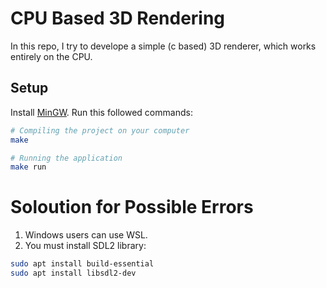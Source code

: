# CPU Based 3D Rendering
In this repo, I try to develope a simple (c based) 3D renderer, which works entirely on the CPU.

## Setup
Install [MinGW](https://www.mingw-w64.org/downloads/).
Run this followed commands:

``` bash
# Compiling the project on your computer
make

# Running the application
make run
```

# Soloution for Possible Errors
1. Windows users can use WSL.
2. You must install SDL2 library:
```bash
sudo apt install build-essential
sudo apt install libsdl2-dev
```
